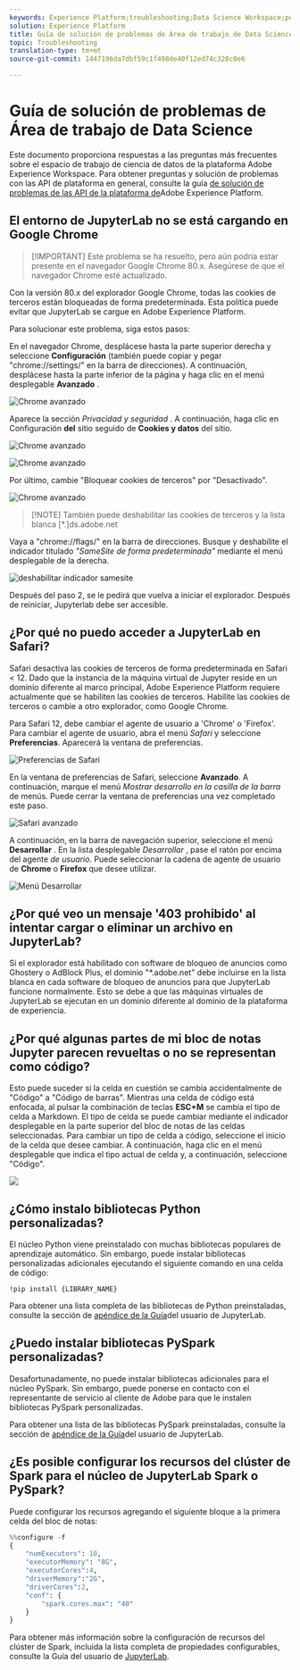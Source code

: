 ```yaml
---
keywords: Experience Platform;troubleshooting;Data Science Workspace;popular topics
solution: Experience Platform
title: Guía de solución de problemas de Área de trabajo de Data Science
topic: Troubleshooting
translation-type: tm+mt
source-git-commit: 1447196da7dbf59c1f498de40f12ed74c328c0e6

---
```



# Guía de solución de problemas de Área de trabajo de Data Science

Este documento proporciona respuestas a las preguntas más frecuentes sobre el espacio de trabajo de ciencia de datos de la plataforma Adobe Experience Workspace. Para obtener preguntas y solución de problemas con las API de plataforma en general, consulte la guía [de solución de problemas de las API de la plataforma de](../landing/troubleshooting.md)Adobe Experience Platform.

## El entorno de JupyterLab no se está cargando en Google Chrome

>[!IMPORTANT] Este problema se ha resuelto, pero aún podría estar presente en el navegador Google Chrome 80.x. Asegúrese de que el navegador Chrome esté actualizado.

Con la versión 80.x del explorador Google Chrome, todas las cookies de terceros están bloqueadas de forma predeterminada. Esta política puede evitar que JupyterLab se cargue en Adobe Experience Platform.

Para solucionar este problema, siga estos pasos:

En el navegador Chrome, desplácese hasta la parte superior derecha y seleccione **Configuración** (también puede copiar y pegar &quot;chrome://settings/&quot; en la barra de direcciones). A continuación, desplácese hasta la parte inferior de la página y haga clic en el menú desplegable **Avanzado** .

![Chrome avanzado](./images/faq/chrome-advanced.png)

Aparece la sección *Privacidad y seguridad* . A continuación, haga clic en Configuración **del** sitio seguido de **Cookies y datos** del sitio.

![Chrome avanzado](./images/faq/privacy-security.png)

![Chrome avanzado](./images/faq/cookies.png)

Por último, cambie &quot;Bloquear cookies de terceros&quot; por &quot;Desactivado&quot;.

![Chrome avanzado](./images/faq/toggle-off.png)

>[!NOTE] También puede deshabilitar las cookies de terceros y la lista blanca [*.]ds.adobe.net

Vaya a &quot;chrome://flags/&quot; en la barra de direcciones. Busque y deshabilite el indicador titulado *&quot;SameSite de forma predeterminada&quot;* mediante el menú desplegable de la derecha.

![deshabilitar indicador samesite](./images/faq/samesite-flag.png)

Después del paso 2, se le pedirá que vuelva a iniciar el explorador. Después de reiniciar, Jupyterlab debe ser accesible.

## ¿Por qué no puedo acceder a JupyterLab en Safari?

Safari desactiva las cookies de terceros de forma predeterminada en Safari &lt; 12. Dado que la instancia de la máquina virtual de Jupyter reside en un dominio diferente al marco principal, Adobe Experience Platform requiere actualmente que se habiliten las cookies de terceros. Habilite las cookies de terceros o cambie a otro explorador, como Google Chrome.

Para Safari 12, debe cambiar el agente de usuario a &#39;Chrome&#39; o &#39;Firefox&#39;. Para cambiar el agente de usuario, abra el menú *Safari* y seleccione **Preferencias**. Aparecerá la ventana de preferencias.

![Preferencias de Safari](./images/faq/preferences.png)

En la ventana de preferencias de Safari, seleccione **Avanzado**. A continuación, marque el menú *Mostrar desarrollo en la casilla de la barra* de menús. Puede cerrar la ventana de preferencias una vez completado este paso.

![Safari avanzado](./images/faq/advanced.png)

A continuación, en la barra de navegación superior, seleccione el menú **Desarrollar** . En la lista desplegable *Desarrollar* , pase el ratón por encima del agente *de usuario*. Puede seleccionar la cadena de agente de usuario de **Chrome** o **Firefox** que desee utilizar.

![Menú Desarrollar](./images/faq/user-agent.png)

## ¿Por qué veo un mensaje &#39;403 prohibido&#39; al intentar cargar o eliminar un archivo en JupyterLab?

Si el explorador está habilitado con software de bloqueo de anuncios como Ghostery o AdBlock Plus, el dominio &quot;\*.adobe.net&quot; debe incluirse en la lista blanca en cada software de bloqueo de anuncios para que JupyterLab funcione normalmente. Esto se debe a que las máquinas virtuales de JupyterLab se ejecutan en un dominio diferente al dominio de la plataforma de experiencia.

## ¿Por qué algunas partes de mi bloc de notas Jupyter parecen revueltas o no se representan como código?

Esto puede suceder si la celda en cuestión se cambia accidentalmente de &quot;Código&quot; a &quot;Código de barras&quot;. Mientras una celda de código está enfocada, al pulsar la combinación de teclas **ESC+M** se cambia el tipo de celda a Markdown. El tipo de celda se puede cambiar mediante el indicador desplegable en la parte superior del bloc de notas de las celdas seleccionadas. Para cambiar un tipo de celda a código, seleccione el inicio de la celda que desee cambiar. A continuación, haga clic en el menú desplegable que indica el tipo actual de celda y, a continuación, seleccione &quot;Código&quot;.

![](./images/faq/code_type.png)

## ¿Cómo instalo bibliotecas Python personalizadas?

El núcleo Python viene preinstalado con muchas bibliotecas populares de aprendizaje automático. Sin embargo, puede instalar bibliotecas personalizadas adicionales ejecutando el siguiente comando en una celda de código:

```shell
!pip install {LIBRARY_NAME}
```

Para obtener una lista completa de las bibliotecas de Python preinstaladas, consulte la sección de [apéndice de la Guía](./jupyterlab/overview.md#supported-libraries)del usuario de JupyterLab.

## ¿Puedo instalar bibliotecas PySpark personalizadas?

Desafortunadamente, no puede instalar bibliotecas adicionales para el núcleo PySpark. Sin embargo, puede ponerse en contacto con el representante de servicio al cliente de Adobe para que le instalen bibliotecas PySpark personalizadas.

Para obtener una lista de las bibliotecas PySpark preinstaladas, consulte la sección de [apéndice de la Guía](./jupyterlab/overview.md#supported-libraries)del usuario de JupyterLab.

## ¿Es posible configurar los recursos del clúster de Spark para el núcleo de JupyterLab Spark o PySpark?

Puede configurar los recursos agregando el siguiente bloque a la primera celda del bloc de notas:

```python
%%configure -f 
{
    "numExecutors": 10,
    "executorMemory": "8G",
    "executorCores":4,
    "driverMemory":"2G",
    "driverCores":2,
    "conf": {
        "spark.cores.max": "40"
    }
}
```

Para obtener más información sobre la configuración de recursos del clúster de Spark, incluida la lista completa de propiedades configurables, consulte la Guía del usuario de [JupyterLab](./jupyterlab/overview.md#kernels).